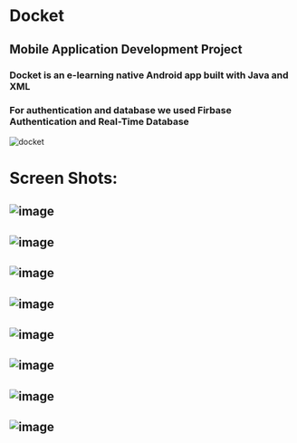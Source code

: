 # Docket
## Mobile Application Development Project 

### Docket is an e-learning native Android app built with Java and XML
### For authentication and database we used Firbase Authentication and Real-Time Database
![docket](https://user-images.githubusercontent.com/87583508/189524026-693d158e-156a-4637-b630-096457131e45.png)
# Screen Shots:

## ![image](https://user-images.githubusercontent.com/87583508/184259423-c3723a59-0b92-4450-956c-24063ec410f7.png)
## ![image](https://user-images.githubusercontent.com/87583508/184259454-796fb52c-0bfb-4c32-98d0-1294537c2420.png)
## ![image](https://user-images.githubusercontent.com/87583508/184259503-af5dea5b-933c-421b-967f-5a48f84c781c.png)
## ![image](https://user-images.githubusercontent.com/87583508/184259505-b237a9de-25c7-493d-801b-b334fe3fe6fb.png)
## ![image](https://user-images.githubusercontent.com/87583508/184259511-bd355269-fe0c-498b-bc08-36e5af65c5aa.png)
## ![image](https://user-images.githubusercontent.com/87583508/184259524-b6baacc6-66ec-4935-bbd6-129854c81fcd.png)
## ![image](https://user-images.githubusercontent.com/87583508/184259531-adf9cff7-3b80-4423-a891-4100abbdae0f.png)
## ![image](https://user-images.githubusercontent.com/87583508/184259535-4d401fa5-4ef7-4bde-85ec-f7cedced42b3.png)
